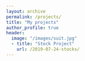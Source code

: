 ```yaml
---
layout: archive
permalink: /projects/
title: "My projects"
author_profile: true
header:
  image: "/images/suit.jpg"
  - title: "Stock Project"
    url: /2019-07-24-stocks/
---
```

